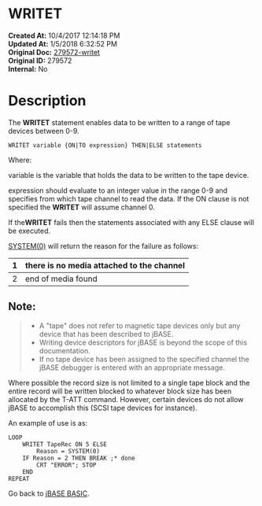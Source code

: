 # WRITET

**Created At:** 10/4/2017 12:14:18 PM  
**Updated At:** 1/5/2018 6:32:52 PM  
**Original Doc:** [279572-writet](https://docs.jbase.com/36868-jbase-basic/279572-writet)  
**Original ID:** 279572  
**Internal:** No  


# Description

The **WRITET** statement enables data to be written to a range of tape devices between 0-9.

```
WRITET variable {ON|TO expression} THEN|ELSE statements
```

Where:

variable is the variable that holds the data to be written to the tape device.

expression should evaluate to an integer value in the range 0-9 and specifies from which tape channel to read the data. If the ON clause is not specified the **WRITET** will assume channel 0.

If the**WRITET** fails then the statements associated with any ELSE clause will be executed.

[SYSTEM(0)](./../system-functions) will return the reason for the failure as follows:


| 1<br> | there is no media attached to the channel<br> |
| --- | --- |
| 2<br> | end of media found<br> |


## Note:


> - A "tape" does not refer to magnetic tape devices only but any device that has been described to jBASE.
> - Writing device descriptors for jBASE is beyond the scope of this documentation.
> - If no tape device has been assigned to the specified channel the jBASE debugger is entered with an appropriate message.


Where possible the record size is not limited to a single tape block and the entire record will be written blocked to whatever block size has been allocated by the T-ATT command. However, certain devices do not allow jBASE to accomplish this (SCSI tape devices for instance).

An example of use is as:

```
LOOP
    WRITET TapeRec ON 5 ELSE
        Reason = SYSTEM(0)
    IF Reason = 2 THEN BREAK ;* done
        CRT "ERROR"; STOP
    END
REPEAT
```



Go back to [jBASE BASIC](./../jbase-basic-programmers-reference-guide).
